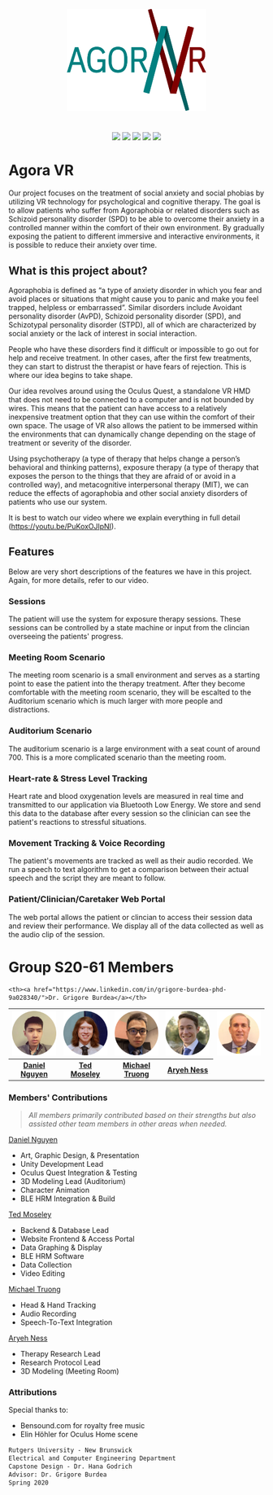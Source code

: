 
<p align="center">
<a href="https://github.com/Agora-VR"><img src="Image Assets\AgoraLogo-Transparent.png" height="200px"></a>
</p>

#
<p align="center">
<a href="https://github.com/Agora-VR/Agora-VR/releases" alt="Releases">
    <img src="https://img.shields.io/github/v/release/Agora-VR/Agora-VR?include_prereleases" /></a>

<a href="https://github.com/Agora-VR/Agora-VR/graphs/traffic" alt="Downloads">
    <img src="https://img.shields.io/github/downloads/Agora-VR/Agora-VR/total" /></a>

<a href="https://github.com/Agora-VR/Agora-VR/pulse" alt="Repo Size">
    <img src="https://img.shields.io/github/repo-size/Agora-VR/Agora-VR" /></a>

<a href="https://developer.oculus.com/quest/" alt="Platform">
    <img src="https://img.shields.io/static/v1?logo=oculus&label=platform&message=Oculus%20Quest&color=9517A9" /></a>

<a href="https://unity3d.com/unity/whats-new/2019.3.1" alt="Unity Version">
    <img src="https://img.shields.io/static/v1?logo=unity&label=unity%20version&message=2019.3.1&color=202020" /></a>
</p>

# Agora VR
Our project focuses on the treatment of social anxiety and social phobias by utilizing VR technology for psychological and cognitive therapy. The goal is to allow patients who suffer from Agoraphobia or related disorders such as Schizoid personality disorder (SPD) to be able to overcome their anxiety in a controlled manner within the comfort of their own environment. By gradually exposing the patient to different immersive and interactive environments, it is possible to reduce their anxiety over time.

## What is this project about?
Agoraphobia is defined as “a type of anxiety disorder in which you fear and avoid places or situations that might cause you to panic and make you feel trapped, helpless or embarrassed”. Similar disorders include Avoidant personality disorder (AvPD), Schizoid personality disorder (SPD), and Schizotypal personality disorder (STPD), all of which are characterized by social anxiety or the lack of interest in social interaction.

People who have these disorders find it difficult or impossible to go out for help and receive treatment. In other cases, after the first few treatments, they can start to distrust the therapist or have fears of rejection. This is where our idea begins to take shape.

Our idea revolves around using the Oculus Quest, a standalone VR HMD that does not need to be connected to a computer and is not bounded by wires. This means that the patient can have access to a relatively inexpensive treatment option that they can use within the comfort of their own space. The usage of VR also allows the patient to be immersed within the environments that can dynamically change depending on the stage of treatment or severity of the disorder.

Using psychotherapy (a type of therapy that helps change a person’s behavioral and thinking patterns), exposure therapy (a type of therapy that exposes the person to the things that they are afraid of or avoid in a controlled way), and metacognitive interpersonal therapy (MIT), we can reduce the effects of agoraphobia and other social anxiety disorders of patients who use our system.

It is best to watch our video where we explain everything in full detail (https://youtu.be/PuKoxOJlpNI).

## Features
Below are very short descriptions of the features we have in this project. Again, for more details, refer to our video.

### Sessions
The patient will use the system for exposure therapy sessions. These sessions can be controlled by a state machine or input from the clincian overseeing the patients' progress.

### Meeting Room Scenario
The meeting room scenario is a small environment and serves as a starting point to ease the patient into the therapy treatment. After they become comfortable with the meeting room scenario, they will be escalted to the Auditorium scenario which is much larger with more people and distractions.

### Auditorium Scenario
The auditorium scenario is a large environment with a seat count of around 700. This is a more complicated scenario than the meeting room.

### Heart-rate & Stress Level Tracking
Heart rate and blood oxygenation levels are measured in real time and transmitted to our application via Bluetooth Low Energy. We store and send this data to the database after every session so the clinician can see the patient's reactions to stressful situations.

### Movement Tracking & Voice Recording
The patient's movements are tracked as well as their audio recorded. We run a speech to text algorithm to get a comparison between their actual speech and the script they are meant to follow.

### Patient/Clinician/Caretaker Web Portal
The web portal allows the patient or clincian to access their session data and review their performance. We display all of the data collected as well as the audio clip of the session.

# Group S20-61 Members
<table>
  <tr>
    <th width="20%">
        <a href="https://www.linkedin.com/in/dannguyen-ce/"><img src="Image Assets\profile_dan.png"></a>
    </th>
    <th width="20%">
        <a href="https://www.linkedin.com/in/ted-moseley-6646b1192/"><img src="Image Assets\profile_ted.png"></a>
    </th>
    <th width="20%">
        <a href="https://github.com/MichaelTruongZ"><img src="Image Assets\profile_mike.png"></a>
    </th>
    <th width="20%">
        <a href="https://github.com/AryehNess"><img src="Image Assets\profile_aryeh.png"></a>
    </th>
    <th width="20%">
        <a href="https://www.linkedin.com/in/grigore-burdea-phd-9a028340/"><img src="Image Assets\profile_burdea.png"></a>
    </th>
  </tr>
  <tr>
    <th><a href="https://www.linkedin.com/in/dannguyen-ce/">Daniel Nguyen</a></th>
    <th><a href="https://www.linkedin.com/in/ted-moseley-6646b1192/">Ted Moseley</a></th>
    <th><a href="https://github.com/MichaelTruongZ">Michael Truong</a></th>
    <th><a href="https://github.com/AryehNess">Aryeh Ness</a></th>

    <th><a href="https://www.linkedin.com/in/grigore-burdea-phd-9a028340/">Dr. Grigore Burdea</a></th>
  </tr>
</table>

### Members' Contributions
>*All members primarily contributed based on their strengths but also assisted other team members in other areas when needed.*

[Daniel Nguyen](https://www.linkedin.com/in/dannguyen-ce/)
 - Art, Graphic Design, & Presentation
 - Unity Development Lead
 - Oculus Quest Integration & Testing
 - 3D Modeling Lead (Auditorium)
 - Character Animation
 - BLE HRM Integration & Build

[Ted Moseley](https://www.linkedin.com/in/ted-moseley-6646b1192/)
 - Backend & Database Lead
 - Website Frontend & Access Portal
 - Data Graphing & Display
 - BLE HRM Software
 - Data Collection
 - Video Editing

[Michael Truong](https://github.com/MichaelTruongZ)
 - Head & Hand Tracking
 - Audio Recording
 - Speech-To-Text Integration

[Aryeh Ness](https://github.com/AryehNess)
 - Therapy Research Lead
 - Research Protocol Lead
 - 3D Modeling (Meeting Room)


### Attributions
Special thanks to:
 - Bensound.com for royalty free music
 - Elin Höhler for Oculus Home scene


```
Rutgers University - New Brunswick
Electrical and Computer Engineering Department
Capstone Design - Dr. Hana Godrich
Advisor: Dr. Grigore Burdea
Spring 2020
```
